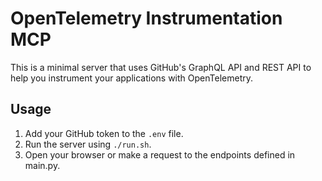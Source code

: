 # OpenTelemetry Instrumentation MCP

This is a minimal server that uses GitHub's GraphQL API and REST API to help you instrument your applications with OpenTelemetry.

## Usage

1. Add your GitHub token to the `.env` file.
2. Run the server using `./run.sh`.
3. Open your browser or make a request to the endpoints defined in main.py.
